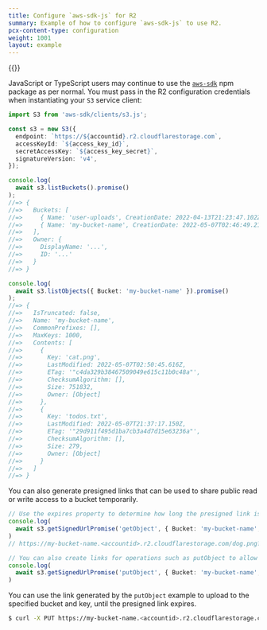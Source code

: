 ```yaml
---
title: Configure `aws-sdk-js` for R2
summary: Example of how to configure `aws-sdk-js` to use R2.
pcx-content-type: configuration
weight: 1001
layout: example
---
```


{{<render file="_keys.md">}}

JavaScript or TypeScript users may continue to use the [`aws-sdk`](https://www.npmjs.com/package/aws-sdk) npm package as per normal. You must pass in the R2 configuration credentials when instantiating your `S3` service client:

```ts
import S3 from 'aws-sdk/clients/s3.js';

const s3 = new S3({
  endpoint: `https://${accountid}.r2.cloudflarestorage.com`,
  accessKeyId: `${access_key_id}`,
  secretAccessKey: `${access_key_secret}`,
  signatureVersion: 'v4',
});

console.log(
  await s3.listBuckets().promise()
);
//=> {
//=>   Buckets: [
//=>     { Name: 'user-uploads', CreationDate: 2022-04-13T21:23:47.102Z },
//=>     { Name: 'my-bucket-name', CreationDate: 2022-05-07T02:46:49.218Z }
//=>   ],
//=>   Owner: {
//=>     DisplayName: '...',
//=>     ID: '...'
//=>   }
//=> }

console.log(
  await s3.listObjects({ Bucket: 'my-bucket-name' }).promise()
);
//=> {
//=>   IsTruncated: false,
//=>   Name: 'my-bucket-name',
//=>   CommonPrefixes: [],
//=>   MaxKeys: 1000,
//=>   Contents: [
//=>     {
//=>       Key: 'cat.png',
//=>       LastModified: 2022-05-07T02:50:45.616Z,
//=>       ETag: '"c4da329b38467509049e615c11b0c48a"',
//=>       ChecksumAlgorithm: [],
//=>       Size: 751832,
//=>       Owner: [Object]
//=>     },
//=>     {
//=>       Key: 'todos.txt',
//=>       LastModified: 2022-05-07T21:37:17.150Z,
//=>       ETag: '"29d911f495d1ba7cb3a4d7d15e63236a"',
//=>       ChecksumAlgorithm: [],
//=>       Size: 279,
//=>       Owner: [Object]
//=>     }
//=>   ]
//=> }
```

You can also generate presigned links that can be used to share public read or write access to a bucket temporarily.

```ts
// Use the expires property to determine how long the presigned link is valid.
console.log(
  await s3.getSignedUrlPromise('getObject', { Bucket: 'my-bucket-name', Key: 'dog.png', Expires: 3600 })
)
// https://my-bucket-name.<accountid>.r2.cloudflarestorage.com/dog.png?X-Amz-Algorithm=AWS4-HMAC-SHA256&X-Amz-Credential=b23bdc13c027c407213b95231dccd0d8%2F20220619%2Fus-east-1%2Fs3%2Faws4_request&X-Amz-Date=20220619T202513Z&X-Amz-Expires=3600&X-Amz-Signature=dd6692d1ff90e95bed555eb1371099eb2c779ab3f884dadf713b38ea762e3376&X-Amz-SignedHeaders=host

// You can also create links for operations such as putObject to allow temporary write access to a specific key.
console.log(
  await s3.getSignedUrlPromise('putObject', { Bucket: 'my-bucket-name', Key: 'dog.png', Expires: 3600 })
)
```

You can use the link generated by the `putObject` example to upload to the specified bucket and key, until the presigned link expires.

```sh
$ curl -X PUT https://my-bucket-name.<accountid>.r2.cloudflarestorage.com/dog.png\?X-Amz-Algorithm\=AWS4-HMAC-SHA256\&X-Amz-Credential\=b23bdc13c027c407213b95231dccd0d8%2F20220619%2Fus-east-1%2Fs3%2Faws4_request\&X-Amz-Date\=20220619T202907Z\&X-Amz-Expires\=3600\&X-Amz-Signature\=1fa869c77f1f5740a933d4308abc255602c6b16f298960d430cfdd179d52f4fc\&X-Amz-SignedHeaders\=host -F "data=@dog.png"
```
